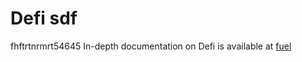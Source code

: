 # Defi sdf
fhftrtnrmrt54645
In-depth documentation on Defi is available at [fuel](https://fuel.network/)
